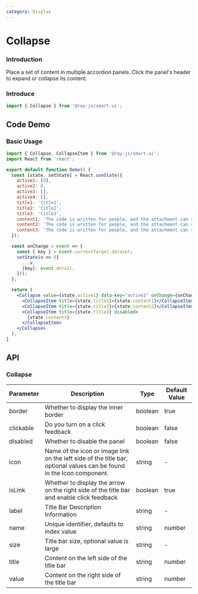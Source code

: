 ```yaml
---
category: Display
---
```


# Collapse

### Introduction

Place a set of content in multiple accordion panels. Click the panel's header to expand or collapse its content.

### Introduce

```jsx
import { Collapse } from '@ray-js/smart-ui';
```

## Code Demo

### Basic Usage

```jsx
import { Collapse, CollapseItem } from '@ray-js/smart-ui';
import React from 'react';

export default function Demo() {
  const [state, setState] = React.useState({
    active1: [0],
    active2: 0,
    active3: [],
    active4: [],
    title1: 'title1',
    title2: 'title2',
    title3: 'title3',
    content1: 'The code is written for people, and the attachment can run on the machine',
    content2: 'The code is written for people, and the attachment can run on the machine',
    content3: 'The code is written for people, and the attachment can run on the machine',
  });

  const onChange = event => {
    const { key } = event.currentTarget.dataset;
    setState(v => ({
      ...v,
      [key]: event.detail,
    }));
  };

  return (
    <Collapse value={state.active1} data-key="active1" onChange={onChange}>
      <CollapseItem title={state.title1}>{state.content1}</CollapseItem>
      <CollapseItem title={state.title2}>{state.content2}</CollapseItem>
      <CollapseItem title={state.title3} disabled>
        {state.content3}
      </CollapseItem>
    </Collapse>
  );
}
```

## API

### Collapse

| Parameter | Description                                                                                                           | Type    | Default Value |
| --------- | --------------------------------------------------------------------------------------------------------------------- | ------- | ------------- |
| border    | Whether to display the inner border                                                                                   | boolean | true          |
| clickable | Do you turn on a click feedback                                                                                       | boolean | false         |
| disabled  | Whether to disable the panel                                                                                          | boolean | false         |
| icon      | Name of the icon or image link on the left side of the title bar, optional values can be found in the Icon component. | string  | -             |
| isLink    | Whether to display the arrow on the right side of the title bar and enable click feedback                             | boolean | true          |
| label     | Title Bar Description Information                                                                                     | string  | -             |
| name      | Unique identifier, defaults to index value                                                                            | string  | number        | index |
| size      | Title bar size, optional value is large                                                                               | string  | -             |
| title     | Content on the left side of the title bar                                                                             | string  | number        | - |
| value     | Content on the right side of the title bar                                                                            | string  | number        | - |
